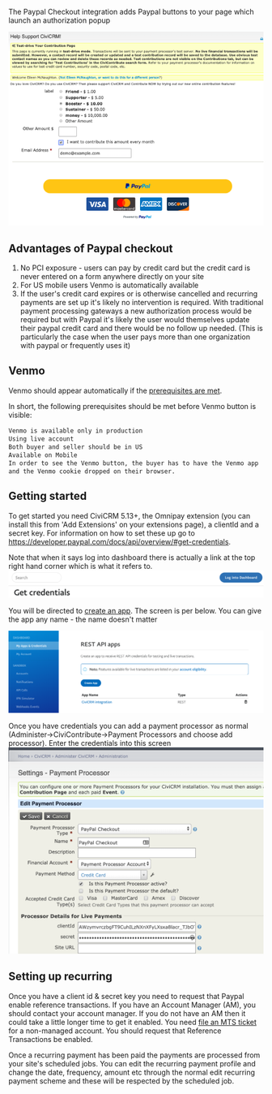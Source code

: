 The Paypal Checkout integration adds Paypal buttons to your page which launch an authorization popup

![profile](../docs/PaypalCheckout/paypal_checkout.png)

## Advantages of Paypal checkout

1) No PCI exposure - users can pay by credit card but the credit card is
never entered on a form anywhere directly on your site
1) For US mobile users Venmo is automatically available
1) If the user's credit card expires or is otherwise cancelled and recurring payments
are set up it's likely no intervention is required. With traditional payment processing
gateways a new authorization process would be required but with Paypal it's likely the
user would themselves update their paypal credit card and there would be no follow up needed.
(This is particularly the case when the user pays more than one organization with paypal or
frequently uses it)

## Venmo
Venmo should appear automatically if the [prerequisites are met](https://help.venmo.com/hc/en-us/articles/115010455987-Getting-Started-Purchasing-with-Venmo).


In short, the following prerequisites should be met before Venmo button is visible:

    Venmo is available only in production
    Using live account
    Both buyer and seller should be in US
    Available on Mobile
    In order to see the Venmo button, the buyer has to have the Venmo app and the Venmo cookie dropped on their browser.

## Getting started
To get started you need CiviCRM 5.13+, the Omnipay extension (you can install this from 'Add Extensions' on your extensions page), a clientId and a secret key. For information on how to set these up go to   https://developer.paypal.com/docs/api/overview/#get-credentials.

Note that when it says log into dashboard there is actually a link at the top right hand corner which is what it refers to.
![login](../docs/PaypalCheckout/papal-login.png)

You will be directed to [create an app](https://developer.paypal.com/webapps/developer/applications/myapps). The screen is per below.
You can give the app any name - the name doesn't matter

![profile](../docs/PaypalCheckout/create_app.png) 

Once you have credentials you can add a payment processor as normal (Administer->CiviContribute->Payment Processors and choose add processor). Enter the credentials into this screen 
![add processor](../docs/PaypalCheckout/paypal_addprocessor.png)


## Setting up recurring
Once you have a client id & secret key you need to request that Paypal enable reference transactions. If you have an Account Manager (AM), you should contact your account manager.  If you do not have an AM then it could take a little longer time to get it enabled.  You need [file an MTS ticket](https://www.paypal-techsupport.com/s/?language=en_US) for a non-managed account. You should request that Reference Transactions be enabled.

Once a recurring payment has been paid the payments are processed from your site's scheduled jobs. You can edit the recurring payment profile and change the date, frequency, 
amount etc through the normal edit recurring payment scheme and these will be 
respected by the scheduled job.





